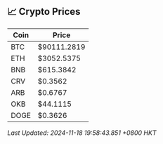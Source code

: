 ## 📈 Crypto Prices

| Coin | Price |
| ---- | ----- |
| BTC | $90111.2819 |
| ETH | $3052.5375 |
| BNB | $615.3842 |
| CRV | $0.3562 |
| ARB | $0.6767 |
| OKB | $44.1115 |
| DOGE | $0.3626 |

_Last Updated: 2024-11-18 19:58:43.851 +0800 HKT_